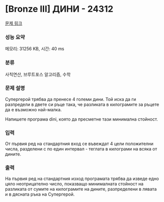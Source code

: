 # [Bronze III] ДИНИ - 24312 

[문제 링크](https://www.acmicpc.net/problem/24312) 

### 성능 요약

메모리: 31256 KB, 시간: 40 ms

### 분류

사칙연산, 브루트포스 알고리즘, 수학

### 문제 설명

<p>Супергерой трябва да пренесе 4 големи дини. Той иска да ги разпредели в двете си ръце така, че разликата в килограмите за ръцете да е възможно най-малка.</p>

<p>Напишете програма dini, която да пресметне тази минимална стойност.</p>

### 입력 

 <p>От първия ред на стандартния вход се въвеждат 4 цели положителни числа, разделени с по един интервал - теглата в килограми на всяка от дините.</p>

### 출력 

 <p>На първия ред на стандартния изход програмата трябва да изведе едно цяло неотрицателно число, показващо минималната стойност на разликата от сумите на килограмите на дините, разпределени в лявата и в дясната ръка на Супергерой.</p>

